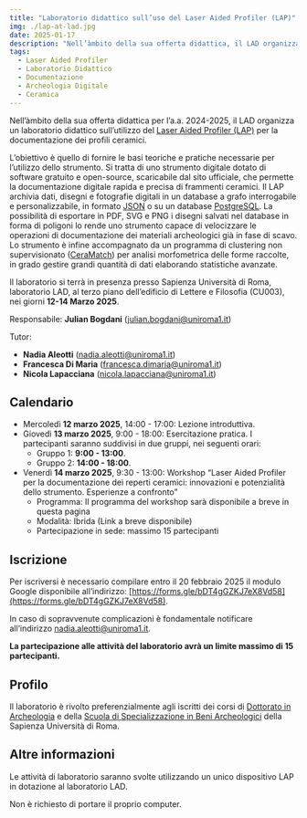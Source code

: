 ```yaml
---
title: "Laboratorio didattico sull’uso del Laser Aided Profiler (LAP)"
img: ./lap-at-lad.jpg
date: 2025-01-17
description: "Nell’àmbito della sua offerta didattica, il LAD organizza un laboratorio didattico sull’uso del Laser Aided Profiler (LAP) per la documentazione dei profili ceramici"
tags:
  - Laser Aided Profiler
  - Laboratorio Didattico
  - Documentazione
  - Archeologia Digitale
  - Ceramica
---
```


Nell’àmbito della sua offerta didattica per l’a.a. 2024-2025, il LAD organizza un laboratorio didattico sull’utilizzo del [Laser Aided Profiler (LAP)](https://www.laseraidedprofiler.com/) per la documentazione dei profili ceramici. 


L’obiettivo è quello di fornire le basi teoriche e pratiche necessarie per l’utilizzo dello strumento. Si tratta di uno strumento digitale dotato di software gratuito e open-source, scaricabile dal sito ufficiale, che permette  la documentazione digitale rapida e precisa di frammenti ceramici. Il LAP archivia dati, disegni e fotografie digitali in un database a grafo interrogabile e personalizzabile, in formato [JSON](https://it.wikipedia.org/wiki/JavaScript_Object_Notation) o su un database [PostgreSQL](https://it.wikipedia.org/wiki/PostgreSQL). La possibilità di esportare in PDF, SVG e PNG i disegni salvati nel database in forma di poligoni lo rende uno strumento capace di velocizzare le operazioni di documentazione dei materiali archeologici già in fase di scavo. Lo strumento è infine accompagnato da un programma di clustering non supervisionato ([CeraMatch](https://github.com/demjanp/CeraMatch)) per analisi morfometrica delle forme raccolte, in grado gestire grandi quantità di dati elaborando statistiche avanzate.

Il laboratorio si terrà in presenza presso Sapienza Università di Roma, laboratorio LAD, al terzo piano dell’edificio di Lettere e Filosofia (CU003), nei giorni **12-14 Marzo 2025**.

Responsabile: **Julian Bogdani** ([julian.bogdani@uniroma1.it](mailto:julian.bogdani@uniroma1.it))

Tutor:
- **Nadia Aleotti** ([nadia.aleotti@uniroma1.it](mailto:nadia.aleotti@uniroma1.it))
- **Francesca Di Maria** ([francesca.dimaria@uniroma1.it](mailto:francesca.dimaria@uniroma1.it))
- **Nicola Lapacciana** ([nicola.lapacciana@uniroma1.it](mailto:nicola.lapacciana@uniroma1.it))



## Calendario

- Mercoledì **12 marzo 2025**, 14:00 - 17:00: Lezione introduttiva.
- Giovedì **13 marzo 2025**, 9:00 - 18:00: Esercitazione pratica. I partecipanti saranno suddivisi in due gruppi, nei seguenti orari:
  - Gruppo 1: **9:00 - 13:00**.
  - Gruppo 2: **14:00 - 18:00**.
- Venerdì **14 marzo 2025**, 9:30 - 13:00: Workshop “Laser Aided Profiler per la documentazione dei reperti ceramici: innovazioni e potenzialità dello strumento. Esperienze a confronto”
  - Programma: Il programma del workshop sarà disponibile a breve in questa pagina
  - Modalità: Ibrida (Link a breve disponibile)
  - Partecipazione in sede: massimo 15 partecipanti



## Iscrizione


Per iscriversi è necessario compilare entro il 20 febbraio 2025 il modulo Google disponibile all’indirizzo: [https://forms.gle/bDT4gGZKJ7eX8Vd58](https://forms.gle/bDT4gGZKJ7eX8Vd58).

In caso di sopravvenute complicazioni è fondamentale notificare all’indirizzo [nadia.aleotti@uniroma1.it](mailto:nadia.aleotti@uniroma1.it).

**La partecipazione alle attività del laboratorio avrà un limite massimo di 15 partecipanti.**

## Profilo

Il laboratorio è rivolto preferenzialmente agli iscritti dei corsi di [Dottorato in Archeologia](https://phd.uniroma1.it/web/ARCHEOLOGIA_nD3482_IT.aspx) e della [Scuola di Specializzazione in Beni Archeologici](https://web.uniroma1.it/scuola_beniarcheologici/) della Sapienza Università di Roma.

## Altre informazioni

Le attività di laboratorio saranno svolte utilizzando un unico dispositivo LAP in dotazione al laboratorio LAD.

Non è richiesto di portare il proprio computer.
